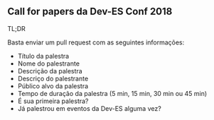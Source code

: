 Call for papers da Dev-ES Conf 2018
----

TL;DR

Basta enviar um pull request com as seguintes informações:

* Título da palestra
* Nome do palestrante
* Descrição da palestra
* Descriço do palestrante
* Público alvo da palestra
* Tempo de duração da palestra (5 min, 15 min, 30 min ou 45 min)
* É sua primeira palestra?
* Já palestrou em eventos da Dev-ES alguma vez?

